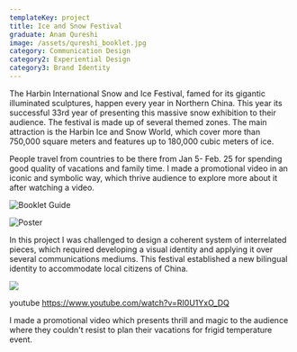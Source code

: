 ```yaml
---
templateKey: project
title: Ice and Snow Festival
graduate: Anam Qureshi
image: /assets/qureshi_booklet.jpg
category: Communication Design
category2: Experiential Design
category3: Brand Identity
---
```

The Harbin International Snow and Ice Festival, famed for its gigantic illuminated sculptures, happen every year in Northern China. This year its successful 33rd year of presenting this massive snow exhibition to their audience. The festival is made up of several themed zones. The main attraction is the Harbin Ice and Snow World, which cover more than 750,000 square meters and features up to 180,000 cubic meters of ice.

People travel from countries to be there from Jan 5- Feb. 25 for spending good quality of vacations and family time. I made a promotional video in an iconic and symbolic way, which thrive audience to explore more about it after watching a video.

![Booklet Guide](/assets/qureshi_booklet.jpg)

![Poster](/assets/poster-01.jpg)

In this project I was challenged to design a coherent system of interrelated pieces, which required developing a visual identity and applying it over several communications mediums. This festival established a new bilingual identity to accommodate local citizens of China. 

![](/assets/web.jpg)

youtube https://www.youtube.com/watch?v=RI0U1YxO_DQ

I made a promotional video which presents thrill and magic to the audience where they couldn't resist to plan their vacations for frigid temperature event.
